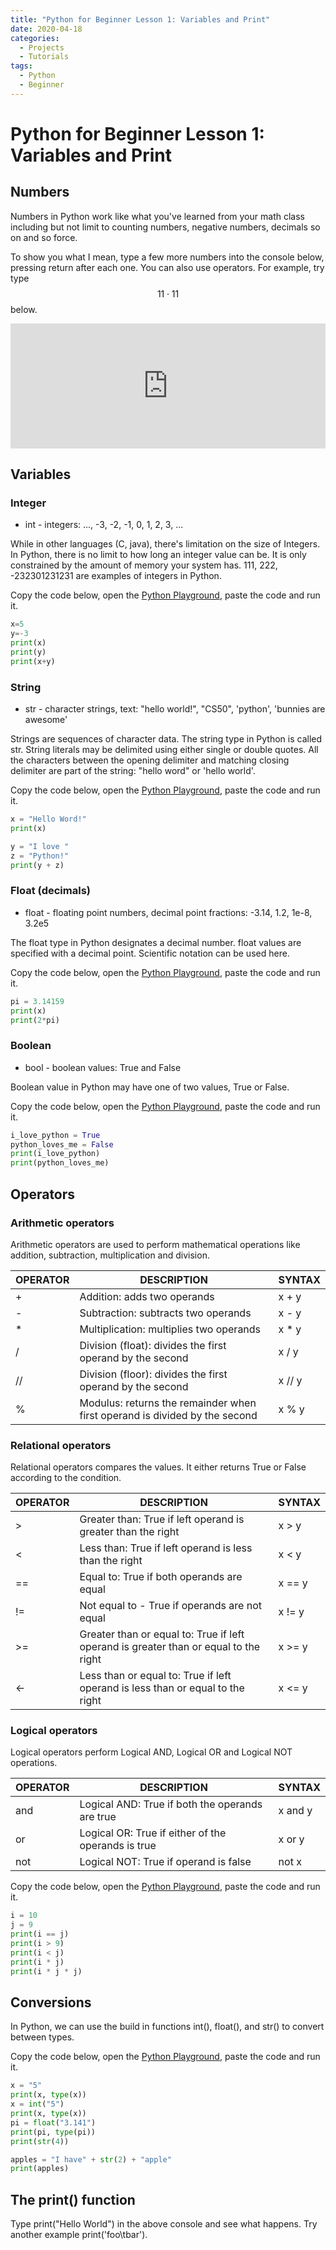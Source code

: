 ```yaml
---
title: "Python for Beginner Lesson 1: Variables and Print"
date: 2020-04-18
categories:
  - Projects
  - Tutorials
tags:
  - Python
  - Beginner
---
```


# Python for Beginner Lesson 1: Variables and Print

## Numbers
Numbers in Python work like what you've learned from your math class including but not limit to counting numbers, negative numbers, decimals so on and so force.

To show you what I mean, type a few more numbers into the console below, pressing return after each one. You can also use operators.
For example, try type
$$11\cdot11$$ below.

<iframe src="https://trinket.io/embed/console/8c94ebd6bf" width="100%" height="200" frameborder="0" marginwidth="0" marginheight="0" allowfullscreen></iframe>

## Variables

### Integer

* int - integers: ..., -3, -2, -1, 0, 1, 2, 3, ...

While in other languages (C, java), there's limitation on the size of Integers. In Python, there is no limit to how long an integer value can be. It is only constrained by the amount of memory your system has. 111, 222, -232301231231 are examples of integers in Python.

Copy the code below, open the [Python Playground](http://starcoder.org/playground/), paste the code and run it.

```python
x=5
y=-3
print(x)
print(y)
print(x+y)
```

### String

* str - character strings, text: "hello world!", "CS50", 'python', 'bunnies are awesome'

Strings are sequences of character data. The string type in Python is called str.
String literals may be delimited using either single or double quotes. All the characters between the opening delimiter and matching closing delimiter are part of the string: "hello word" or 'hello world'.

Copy the code below, open the [Python Playground](http://starcoder.org/playground/), paste the code and run it.

```python
x = "Hello Word!"
print(x)

y = "I love "
z = "Python!"
print(y + z)
```

### Float (decimals)

* float - floating point numbers, decimal point fractions: -3.14, 1.2, 1e-8, 3.2e5

The float type in Python designates a decimal number. float values are specified with a decimal point. Scientific notation can be used here.

Copy the code below, open the [Python Playground](http://starcoder.org/playground/), paste the code and run it.

```python
pi = 3.14159
print(x)
print(2*pi)
```

### Boolean

* bool - boolean values: True and False

Boolean value in Python may have one of two values, True or False.

Copy the code below, open the [Python Playground](http://starcoder.org/playground/), paste the code and run it.

```python
i_love_python = True
python_loves_me = False
print(i_love_python)
print(python_loves_me)
```

##  Operators

### Arithmetic operators

Arithmetic operators are used to perform mathematical operations like addition, subtraction, multiplication and division.

| OPERATOR        | DESCRIPTION           | SYNTAX  |
| -------------   | ---------------------| -----|
| +               | Addition: adds two operands | x + y |
| -               | Subtraction: subtracts two operands | x - y |
| *               | Multiplication: multiplies two operands | x * y |
| /               |Division (float): divides the first operand by the second | x / y |
| //              | Division (floor): divides the first operand by the second | x // y |
| %               | Modulus: returns the remainder when first operand is divided by the second | x % y |


### Relational operators

 Relational operators compares the values. It either returns True or False according to the condition.

| OPERATOR        | DESCRIPTION           | SYNTAX  |
| -------------   | ---------------------| -----|
| >               | Greater than: True if left operand is greater than the right | x > y |
| <               | Less than: True if left operand is less than the right | x < y |
| ==              | Equal to: True if both operands are equal | x == y |
| !=              | Not equal to - True if operands are not equal | x != y |
| >=              | Greater than or equal to: True if left operand is greater than or equal to the right | x >= y |
| <-              | Less than or equal to: True if left operand is less than or equal to the right | x <= y |

### Logical operators

Logical operators perform Logical AND, Logical OR and Logical NOT operations.

| OPERATOR        | DESCRIPTION           | SYNTAX  |
| -------------   | ---------------------| -----|
| and             | Logical AND: True if both the operands are true | x and y |
| or              | Logical OR: True if either of the operands is true | x or y |
| not             | Logical NOT: True if operand is false | not x |


Copy the code below, open the [Python Playground](http://starcoder.org/playground/), paste the code and run it.

```python
i = 10
j = 9
print(i == j)
print(i > 9)
print(i < j)
print(i * j)
print(i * j * j)
```

##  Conversions

In Python, we can use the build in functions int(), float(), and str() to convert between types.

Copy the code below, open the [Python Playground](http://starcoder.org/playground/), paste the code and run it.

```python
x = "5"
print(x, type(x))
x = int("5")
print(x, type(x))
pi = float("3.141")
print(pi, type(pi))
print(str(4))

apples = "I have" + str(2) + "apple"
print(apples)
```

## The print() function

Type print("Hello World") in the above console and see what happens.
Try another example print('foo\tbar').
